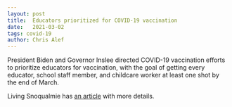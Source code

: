 ```yaml
---
layout: post
title:  Educators prioritized for COVID-19 vaccination
date:   2021-03-02
tags: covid-19
author: Chris Alef
---
```

President Biden and Governor Inslee directed COVID-19 vaccination efforts to prioritize educators for vaccination, with the goal of getting every educator, school staff member, and childcare worker at least one shot by the end of March.

Living Snoqualmie has [an article](https://livingsnoqualmie.com/gov-inslee-and-the-washington-state-department-of-health-give-a-statements-on-federal-school-and-childcare-vaccination-plan/) with more details.
